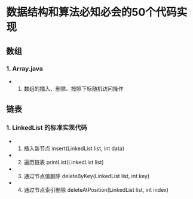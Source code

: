 # 数据结构和算法必知必会的50个代码实现
## 数组
### 1.  Array.java
 * 1. 数组的插入、删除、按照下标随机访问操作



## 链表
### 1.  LinkedList 的标准实现代码

 * 1. 插入新节点 insert(LinkedList list, int data)
 * 2. 遍历链表   printList(LinkedList list)
 * 3. 通过节点值删除  deleteByKey(LinkedList list, int key)
 * 4. 通过节点索引删除 deleteAtPosition(LinkedList list, int index)